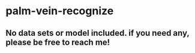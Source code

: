 # palm-vein-recognize
## No data sets or model included. if you need any, please be free to reach me!

